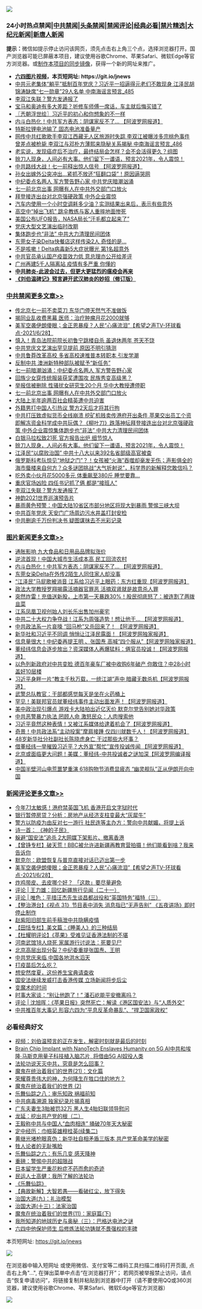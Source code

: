 ![](https://raw.githubusercontent.com/fqnews/bnews/master/64photo/fqnews-qr.jpg)

<div id="tt">
<h3>24小时热点禁闻|<a href="#%E4%B8%AD%E5%85%B1%E7%A6%81%E9%97%BB%E6%9B%B4%E5%A4%9A%E6%96%87%E7%AB%A0">中共禁闻</a>|<a href="#%E5%9B%BE%E7%89%87%E6%96%B0%E9%97%BB%E6%9B%B4%E5%A4%9A%E6%96%87%E7%AB%A0">头条禁闻</a>|<a href="#%E6%96%B0%E9%97%BB%E8%AF%84%E8%AE%BA%E6%9B%B4%E5%A4%9A%E6%96%87%E7%AB%A0">禁闻评论|<a href="#%E5%BF%85%E7%9C%8B%E7%BB%8F%E5%85%B8%E5%A5%BD%E6%96%87">经典必看|<a href="/video.md#%E7%A6%81%E7%89%87%E7%B2%BE%E9%80%89">禁片精选</a>|<a href="https://github.com/fqnews/djy/blob/master/gb/nf1351518.md#1">大纪元新闻</a>|<a href="https://github.com/fqnews/ntdtv/blob/master/gb/prog204.md#1">新唐人新闻</a></h3>
<div><b>提示：</b>微信如提示停止访问该网页，须先点击右上角三个点，选择浏览器打开。国产浏览器可能已屏蔽本项目，建议使用谷歌Chrome、苹果Safari、微软Edge等官方浏览器。或<a href="https://github.com/fqnews/bnews/blob/master/%E5%88%B6%E4%BD%9Cgit%E7%A6%81%E9%97%BB%E9%95%9C%E5%83%8F.md">制作本项目的同步镜像</a>，获得一个新的网址来推广。</div>
<ul>
<li><b><a href="http://d1.bdrive.tk/64.mp4" target="_blank">六四图片视频</a>，本页短网址: https://git.io/jnews</b></li>
<li><a href="/comments/20210628/1575822.md">中共元老集体“躺平”抵制百年党庆？习近平一招逼得元老们不敢现身 江泽民胡锦涛缺席“七一勋章”29人名单 中南海谣言预言_485</a></li>
<li><a href="/cbnews/20210628/1576067.md">李双江失联？警方发通报了</a></li>
<li><a href="/lifebaike/20210628/1575802.md">宝马和奥迪有多大差距？听修车师傅一席话，车主就后悔买错了</a></li>
<li><a href="/ssgc/20210628/1575724.md">〖兲朝浮世绘〗习近平的初心和你想象的不一样</a></li>
<li><a href="/topimagenews/20210628/1575968.md">内斗白热化！中共军方表态：阴谋家反不了... 【阿波罗网报道】</a></li>
<li><a href="/cnnews/20210628/1575712.md">特斯拉锂电池输了 固态电池准备量产</a></li>
<li><a href="/comments/20210628/1575889.md">网传中共红歌歌手李双江西藏无人区旅游时失踪 李双江被曝涉多宗桃色事件 曾差点被枪毙 李双江与邓朴方薄熙来隐秘关系揭秘 中南海谣言预言_486</a></li>
<li><a href="/health/20210628/1575775.md">老实说，发现癌症后不治疗，最终结局会怎样？会不会活得更久？组图</a></li>
<li><a href="/comments/20210628/1576143.md">赊刀人现身，人间必有大事。他们留下一谶语，预言2021年，令人震惊！</a></li>
<li><a href="/cbnews/20210628/1575891.md">中共路线大战！七一前释出惊人信号 【阿波罗网报道】</a></li>
<li><a href="/cnnews/20210628/1575705.md">孙女出嫁外公突冲出…紧抓不放还“狂翻口袋”！原因逼哭网</a></li>
<li><a href="/comments/20210628/1576081.md">中纪委点名两人 军方警告野心家 中共党庆暗潮汹涌</a></li>
<li><a href="/cbnews/20210628/1576209.md">七一前北京出事 网曝有人在中共外交部门口放火</a></li>
<li><a href="/cnnews/20210628/1576057.md">拜登接连出台对北京强硬政策 中外企业震惊</a></li>
<li><a href="/lifebaike/20210628/1575997.md">汽车内使用一个小时空调耗多少油？实测结果出来后，表示有些意外</a></li>
<li><a href="/worldnews/20210628/1575760.md">高空中“掉出飞机” 跳伞教练与客人重摔地面惨死</a></li>
<li><a href="/cnnews/20210628/1576110.md">美国公布UFO报告，NASA局长“汗毛都立起来了”</a></li>
<li><a href="/ssgc/20210628/1576091.md">党庆大型文艺演出临时改期</a></li>
<li><a href="/cbnews/20210628/1575728.md">集体跑步也“非法” 中共大力清理民间团体</a></li>
<li><a href="/cbnews/20210628/1575787.md">东莞女子染Delta快餐店这样传染2人 奇怪的是…</a></li>
<li><a href="/cnnews/20210628/1575895.md">不是咳嗽！Delta病毒新5大症状曝光 第1名超意外</a></li>
<li><a href="/cnnews/20210628/1575763.md">中共官员承认国产疫苗效力低 意总理亦公开给差评</a></li>
<li><a href="/cnnews/20210628/1576003.md">广州再建5千人隔离站 疫情有多严重 你懂的</a></li>
<li><b><a href="/comments/20200211/1275071.md" target="_blank">中共肺炎-此波会过去，但更大更猛烈的瘟疫会再来</a></b></li>
<li><b><a href="/comments/20200207/1272816.md" target="_blank">《刘伯温碑记》预言避开武汉肺炎的妙招（修订版）</a></b></li>
</ul>
</div>

<div class="catlist">
<h3><a href="/cbnews/" target="_blank">中共禁闻</a><span><a href="/cbnews/" target="_blank" rel="nofollow">更多文章>></a></span></h3>
<ul>
<li><a href="/cbnews/20210629/1576357.md" target="_blank">传北京七一前不卖菜刀 东华门停天然气不准做饭</a></li>
<li><a href="/cbnews/20210629/1576350.md" target="_blank">揭同业乱收费黑幕 医师：治疗肿瘤月花2000就够</a></li>
<li><a href="/comments/20210629/1576326.md" target="_blank">美军空袭伊朗傻眼；金正恩暴瘦？人民“心痛流泪”【希望之声TV-环球看点-2021/6/28】</a></li>
<li><a href="/cbnews/20210628/1576293.md" target="_blank">慎入！青岛法院前院长初鲁宁跳楼自杀 虽退休两年 苍天不饶</a></li>
<li><a href="/cbnews/20210628/1576262.md" target="_blank">中共党庆文艺演出罕见提前 原因不明引猜测</a></li>
<li><a href="/cbnews/20210628/1576245.md" target="_blank">中共鲁莽改革高校 多省高校速推普本转职本 引发学潮</a></li>
<li><a href="/cbnews/20210628/1576231.md" target="_blank">反制中共 澳洲新特种部队被赋予“新任务”</a></li>
<li><a href="/cbnews/20210628/1576218.md" target="_blank">七一前暗潮汹涌：中纪委点名两人 军方警告野心家</a></li>
<li><a href="/cbnews/20210628/1576217.md" target="_blank">回族少女穿传统服装获奖遭围攻 民族秀变高级黑？</a></li>
<li><a href="/cbnews/20210628/1576210.md" target="_blank">举报信被删除 性骚扰女研究生20个月 华中大教授遭停职</a></li>
<li><a href="/cbnews/20210628/1576209.md" target="_blank">七一前北京出事 网曝有人在中共外交部门口放火</a></li>
<li><a href="/cbnews/20210628/1576208.md" target="_blank">大陆上半年逾两百社会精英遭中共迫害</a></li>
<li><a href="/cbnews/20210628/1576207.md" target="_blank">外籍男打中国人引热议 警方2天后才将其行拘</a></li>
<li><a href="/comments/20210628/1576154.md" target="_blank">中共打压致虚拟货币全线崩溃 挖矿机贱卖传港府开出条件 苹果交出员工个资即解冻资金科学成中共玩偶？《柳叶刀》跌落神坛拜登接连出台对北京强硬政策 中外企业震惊集体跑步也“非法” 中共大力清理民间团体</a></li>
<li><a href="/cbnews/20210628/1576153.md" target="_blank">白银马拉松致21死 官方报告出炉 细节惊人</a></li>
<li><a href="/comments/20210628/1576143.md" target="_blank">赊刀人现身，人间必有大事。他们留下一谶语，预言2021年，令人震惊！</a></li>
<li><a href="/cbnews/20210628/1576104.md" target="_blank">江泽民“以腐败治国” 中共十八大以来392名省部级高官被查</a></li>
<li><a href="/comments/20210628/1576092.md" target="_blank">俄罗斯科考队惊见“地狱之门”？！女孩被“火海”吞噬却毫发无伤；声影俱全的海市蜃楼来自何方？众多谜团挑战“大气折射说”，科学界的新解释您敢信吗？</a></li>
<li><a href="/cbnews/20210628/1576087.md" target="_blank">吃外卖小伙月花5000多元 体重飙至380斤 睡觉要靠…</a></li>
<li><a href="/cbnews/20210628/1576068.md" target="_blank">重庆官场凶险 四任书记抓了俩 都是“接班人”</a></li>
<li><a href="/cbnews/20210628/1576067.md" target="_blank">李双江失联？警方发通报了</a></li>
<li><a href="/cbnews/20210628/1575961.md" target="_blank">神韵2021世界巡演预告片</a></li>
<li><a href="/cbnews/20210628/1576008.md" target="_blank">暴雨黄色预警：中国大陆10省区市部分地区将现大到暴雨 警惕三峡大坝</a></li>
<li><a href="/cbnews/20210628/1576007.md" target="_blank">中共百年党庆 天安门广场周边污水井盖打封安检</a></li>
<li><a href="/cbnews/20210628/1575970.md" target="_blank">中共删逾千万份判决书 疑图谋抹去不光彩记录</a></li>

</ul>
</div>
<div class="catlist">
<h3><a href="/topimagenews/" target="_blank">图片新闻</a><span><a href="/topimagenews/" target="_blank" rel="nofollow">更多文章>></a></span></h3>
<ul>
<li><a href="/topimagenews/20210629/1576356.md" target="_blank">通胀影响 九大食品和日用品品牌拟涨价</a></li>
<li><a href="/topimagenews/20210628/1576216.md" target="_blank">逆流首现！中国大城市生活成本高 民工回流农村</a></li>
<li><a href="/topimagenews/20210628/1575968.md" target="_blank">内斗白热化！中共军方表态：阴谋家反不了&#8230; 【阿波罗网报道】</a></li>
<li><a href="/topimagenews/20210628/1575844.md" target="_blank">东莞女染Delta在外传2陌生人同住家人却没事</a></li>
<li><a href="/topimagenews/20210627/1575468.md" target="_blank">“江泽民”马屁歌被消音 江系给习近平上眼药：东方红重现【阿波罗网报道】</a></li>
<li><a href="/topimagenews/20210627/1575454.md" target="_blank">政法大学教授罗翔揭露活摘器官罪恶 活摘双肾就是故意杀人罪</a></li>
<li><a href="/topimagenews/20210627/1575428.md" target="_blank">突然炸雷！充值送新股，上市第一天暴跌30%！股民彻底怒了：被连割了两拨韭菜</a></li>
<li><a href="/topimagenews/20210627/1575184.md" target="_blank">江系凤凰卫视创始人刘长乐出售加州豪宅</a></li>
<li><a href="/topimagenews/20210626/1574894.md" target="_blank">中共二十大权力争夺战！江系为周强造势！想让他干&#8230; 【阿波罗网报道】</a></li>
<li><a href="/topimagenews/20210626/1574848.md" target="_blank">中共政法系一片哀嚎 “回马枪”又杀回来了！ 【阿波罗网报道】</a></li>
<li><a href="/topimagenews/20210625/1574189.md" target="_blank">新华社和习近平不同调 悄悄让江泽民露面！【阿波罗网独家报道】</a></li>
<li><a href="/topimagenews/20210625/1574140.md" target="_blank">信息量很大！中纪委再提王明 、张国焘 高喊“四个服从”【阿波罗网独家报道】</a></li>
<li><a href="/topimagenews/20210625/1574040.md" target="_blank">董经纬信息会逐步放出？资深媒体人再爆猛料：俩官员投诚！【阿波罗网报道】</a></li>
<li><a href="/topimagenews/20210624/1573598.md" target="_blank">以色列新政府对中共变脸 德百年豪车厂被中收购6年破产 你敢住？中28小时盖好10层楼</a></li>
<li><a href="/topimagenews/20210624/1573398.md" target="_blank">习近平身畔一片“教主千秋万载，一统江湖”声中 暗藏无数杀机【阿波罗网报道】</a></li>
<li><a href="/topimagenews/20210624/1573292.md" target="_blank">武警总队教官：干部都感觉每天是坐在火药桶上</a></li>
<li><a href="/topimagenews/20210623/1572879.md" target="_blank">罕见！美联邦官员就董经纬事件主动出面发声！【阿波罗网报道】</a></li>
<li><a href="/topimagenews/20210623/1572841.md" target="_blank">美中政治现引爆点 游戏卡大陆拍出近亿天价 默克尔党告别她对华政策</a></li>
<li><a href="/topimagenews/20210623/1572689.md" target="_blank">中共恶警暴力执法 罔顾人命 激怒民众：人肉搜索他</a></li>
<li><a href="/topimagenews/20210623/1572656.md" target="_blank">习近平竟然这种表情！又被江系媒体给逮着机会了【阿波罗网报道】</a></li>
<li><a href="/topimagenews/20210623/1572594.md" target="_blank">奇景！中共政法系“主动投案”摩肩接踵 仅四川就数千人！【阿波罗网报道】</a></li>
<li><a href="/topimagenews/20210623/1572334.md" target="_blank">48岁新华社分社副社长陈晓虎身亡 干过那些大坏事？</a></li>
<li><a href="/topimagenews/20210622/1571979.md" target="_blank">借董经纬一举摧毁习近平？大外宣“帮忙”宣传投诚传闻 【阿波罗网报道】</a></li>
<li><a href="/topimagenews/20210622/1571863.md" target="_blank">北京或面临更大问题！美媒：董经纬-中共投诚者之谜加深【阿波罗网编译报道】</a></li>
<li><a href="/topimagenews/20210621/1571349.md" target="_blank">中国半壁河山电荒噩梦重演 618购物节消费显疲态 “幽灵舰队”正从伊朗开向中国</a></li>

</ul>
</div>
<div class="catlist">
<h3><a href="/comments/" target="_blank">新闻评论</a><span><a href="/comments/" target="_blank" rel="nofollow">更多文章>></a></span></h3>
<ul>
<li><a href="/comments/20210629/1576353.md" target="_blank">今年7.1太敏感！港府禁英国飞机 香港开启文字狱时代</a></li>
<li><a href="/comments/20210629/1576346.md" target="_blank">银行暂停房贷？分析：房地产从经济支柱变最大“灰犀牛”</a></li>
<li><a href="/comments/20210629/1576337.md" target="_blank">警方以防疫为由反对七一游行 社民连等主办方：警向中共献媚，将提上诉</a></li>
<li><a href="/comments/20210629/1576336.md" target="_blank">诗一首： 《神的子民》</a></li>
<li><a href="/comments/20210629/1576335.md" target="_blank">躲避“国安法”追杀 2大网媒下架影片、撤离香港</a></li>
<li><a href="/comments/20210629/1576333.md" target="_blank">【曾铮专栏】破天荒！BBC被允许进新疆再教育营拍摄！他们能看到啥？我来告诉你</a></li>
<li><a href="/comments/20210629/1576331.md" target="_blank">默克尔：欧盟恢复与普京直接对话已迈出第一步</a></li>
<li><a href="/comments/20210629/1576326.md" target="_blank">美军空袭伊朗傻眼；金正恩暴瘦？人民“心痛流泪”【希望之声TV-环球看点-2021/6/28】</a></li>
<li><a href="/comments/20210629/1576307.md" target="_blank">炸鸡带皮、去皮哪个好？ 「这款」要尽量避免</a></li>
<li><a href="/comments/20210629/1576300.md" target="_blank">评论 | 王力雄：回忆新疆旅行见闻（二十一）</a></li>
<li><a href="/comments/20210629/1576299.md" target="_blank">评论 | 唯色：平措汪杰先生谈昌都战役和“英国特务”福特（三）</a></li>
<li><a href="/comments/20210629/1576298.md" target="_blank">【整治港台】《视点 31》节目表中消失 消息指已“无声告别” 《五夜讲场》即时停止制作</a></li>
<li><a href="/comments/20210629/1576297.md" target="_blank">赵紫阳旧部生前手稿泄中共隐瞒疫情</a></li>
<li><a href="/comments/20210629/1576296.md" target="_blank">【田恬专栏】美文篇：《睡美人》的三种结局</a></li>
<li><a href="/comments/20210628/1576268.md" target="_blank">【杜耀明评论】《苹果》受难见证香港法制的不堪</a></li>
<li><a href="/comments/20210628/1576255.md" target="_blank">河南武馆18人烧死 家属游行讨说法：死要见尸</a></li>
<li><a href="/comments/20210628/1576254.md" target="_blank">北京高层出现分裂？中纪委重提张国焘、王明</a></li>
<li><a href="/comments/20210628/1576253.md" target="_blank">中共党庆来临 中国各地洪水滔天</a></li>
<li><a href="/comments/20210628/1576252.md" target="_blank">打疫苗后怎么吃？</a></li>
<li><a href="/comments/20210628/1576251.md" target="_blank">想安然度夏，这份养生宝典请查收</a></li>
<li><a href="/comments/20210628/1576250.md" target="_blank">国安法继续发威打击香港传媒 立场新闻将步后尘</a></li>
<li><a href="/comments/20210628/1576238.md" target="_blank">变魔术的时间</a></li>
<li><a href="/comments/20210628/1576237.md" target="_blank">时事大家谈：“别让他跑了！” 潘石屹能平安撤离吗？</a></li>
<li><a href="/comments/20210628/1576236.md" target="_blank">评论 | 沈旭晖：《苹果日报》突然死亡：解读《港区国安法》与“人质外交”</a></li>
<li><a href="/comments/20210628/1576228.md" target="_blank">中共推百年大事记 形容六四为“平息反革命暴乱”、“捍卫国家政权”</a></li>

</ul>
</div>

<div class="catlist">
<h3>必看经典好文</h3>
<ul>
<li><a href="/comments/20200628/1351782.md" target="_blank">视频：刘伯温预言的正在发生，解密时刻就是最后的时刻</a></li>
<li><a href="/comments/20200901/1451956.md" target="_blank">Brain Chip Implant with NanoTech Enslaves Humanity on 5G AI中共和埃隆∙马斯克用量子科技植入脑芯片, 将借由5G AI奴役人类</a></li>
<li><a href="/comments/20210308/1500552.md" target="_blank">法轮功说天灭中共，究竟是怎么回事？</a></li>
<li><a href="/comments/20180802/980476.md" target="_blank">魔鬼在统治着我们的世界(21)：文化篇</a></li>
<li><a href="/comments/20200618/1346830.md" target="_blank">荣耀尊贵伟大的神，为何降生在牲口住的地方？</a></li>
<li><a href="/topimagenews/20180520/944940.md" target="_blank">魔鬼在统治着我们的世界 (2)</a></li>
<li><a href="/tculture/20170717/792953.md" target="_blank">乐舞仙踪之八：审乐知政 祸福前知</a></li>
<li><a href="/ccpdope/20200412/1311165.md" target="_blank">中共病毒溯源 独家纪录片揭真相</a></li>
<li><a href="/cbnews/20200611/1343037.md" target="_blank">广东夫妻生3胎被罚32万 黑人生4胎妇联领导慰问</a></li>
<li><a href="/comments/20200928/1404653.md" target="_blank">龙延：挖出共产党的根（二）</a></li>
<li><a href="/cbnews/20200730/1371580.md" target="_blank">王毅称中共与中国人“血肉相连” 捅破70年天大秘密</a></li>
<li><a href="/tculture/20161102/608445.md" target="_blank">定中经历：巾帼英雄穆桂英(续集二)</a></li>
<li><a href="/lifebaike/20180921/1001174.md" target="_blank">黄继光堵枪眼真伪：新华社自相矛盾三版本 共产党革命美学的秘密</a></li>
<li><a href="/comments/20200606/783250.md" target="_blank">牲人论者的无耻嘴脸</a></li>
<li><a href="/tculture/20190101/792146.md" target="_blank">乐舞仙踪之六：有乐几变 感天降神</a></li>
<li><a href="/comments/20200717/1362287.md" target="_blank">重磅：警惕中共的超限战</a></li>
<li><a href="/comments/20210324/1511732.md" target="_blank">日本留学生严重花粉症不药而愈的奇迹</a></li>
<li><a href="/ccpdope/20200729/1369047.md" target="_blank">民运人士高健：我所了解的法轮功</a></li>
<li><a href="/comments/20200527/783191.md" target="_blank">《乐舞仙踪》</a></li>
<li><a href="/comments/20201217/1449706.md" target="_blank">【典故新解】大智若愚——看破红尘，放下得失</a></li>
<li><a href="/cbnews/20180315/914943.md" target="_blank">治国大道(九)：礼治模型</a></li>
<li><a href="/cbnews/20180319/916654.md" target="_blank">治国大道(十三)：法家治国</a></li>
<li><a href="/topimagenews/20180530/950691.md" target="_blank">魔鬼在统治着我们的世界(11)：家庭篇(下)</a></li>
<li><a href="/tculture/xiulian/20170726/797589.md" target="_blank">我所知道的地球历史与奥秘（三）：巴格达电池之谜</a></li>
<li><a href="/comments/20200926/1403542.md" target="_blank">六四中他保护师生 后修炼法轮功铸就不畏强权的丰碑</a></li>

</ul>
</div>

本页短网址: https://git.io/jnews

![](https://raw.githubusercontent.com/fqnews/bnews/master/64photo/fqnews-qr.jpg)

在浏览器中输入短网址 或使用微信、支付宝等二维码工具扫描二维码打开页面, 点击右上角"...", 在弹出菜单中点击“在浏览器打开”； 若网页被举报禁止访问，请点击“恢复申请访问”，将链接复制并粘贴到浏览器中打开（请不要使用QQ或360浏览器，建议使用谷歌Chrome、苹果Safari、微软Edge等官方浏览器）

![](https://raw.githubusercontent.com/fqnews/bnews/master/64photo/wx.jpg)